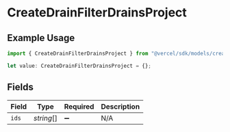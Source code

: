 # CreateDrainFilterDrainsProject

## Example Usage

```typescript
import { CreateDrainFilterDrainsProject } from "@vercel/sdk/models/createdrainop.js";

let value: CreateDrainFilterDrainsProject = {};
```

## Fields

| Field              | Type               | Required           | Description        |
| ------------------ | ------------------ | ------------------ | ------------------ |
| `ids`              | *string*[]         | :heavy_minus_sign: | N/A                |